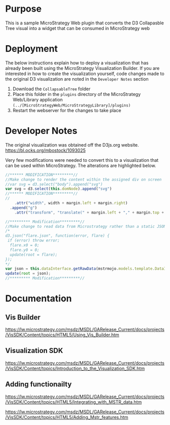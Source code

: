 # Purpose
This is a sample MicroStrategy Web plugin that converts the D3 Collapasble Tree visual into a widget that can be consumed in MicroStrategy web

# Deployment
The below instructions explain how to deploy a visualization that has already been built using the MicroStrategy Visualization Builder. If you are interested in how to create the visualization yourself, code changes made to the original D3 visualization are noted in the `Developer Notes` section

1. Download the `CollapsableTree` folder
2. Place this folder in the `plugins` directory of the MicroStrategy Web/Library application `(../[MicroStrategyWeb/MicroStrategyLibrary]/plugins)`
3. Restart the webserver for the changes to take place

# Developer Notes

The original visualization was obtained off the D3js.org website.
https://bl.ocks.org/mbostock/1093025

Very few modifications were needed to convert this to a visualization that can be used within MicroStrategy. The alterations are highlighted below.

```javascript
//****** MODIFICATION*********//
//Make change to render the content within the assigned div on screen
//var svg = d3.select("body").append("svg")
var svg = d3.select(this.domNode).append("svg")
//****** MODIFICATION*********//
//
    .attr("width", width + margin.left + margin.right)
  .append("g")
    .attr("transform", "translate(" + margin.left + "," + margin.top + ")");

//********* Modification*********//
//Make change to read data from Microstrategy rather than a static JSON data file as the original sample used
/*
d3.json("flare.json", function(error, flare) {
 if (error) throw error;
  flare.x0 = 0;
  flare.y0 = 0;
  update(root = flare);
});
*/
var json = this.dataInterface.getRawData(mstrmojo.models.template.DataInterface.ENUM_RAW_DATA_FORMAT.TREE);
update(root = json);
//********* Modification*********//
```

# Documentation 

## Vis Builder
https://lw.microstrategy.com/msdz/MSDL/GARelease_Current/docs/projects/VisSDK/Content/topics/HTML5/Using_Vis_Builder.htm

## Visualization SDK
https://lw.microstrategy.com/msdz/MSDL/GARelease_Current/docs/projects/VisSDK/Content/topics/Introduction_to_the_Visualization_SDK.htm

## Adding functionailty
https://lw.microstrategy.com/msdz/MSDL/GARelease_Current/docs/projects/VisSDK/Content/topics/HTML5/Integrating_with_MSTR_data.htm

https://lw.microstrategy.com/msdz/MSDL/GARelease_Current/docs/projects/VisSDK/Content/topics/HTML5/Adding_Mstr_features.htm
